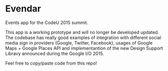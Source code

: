 # Evendar
Events app for the CodeU 2015 summit. 

This app is a working prototype and will no longer be developed updated.
The codebase has really good examples of integration with different social media sign in providers (Google, Twitter, Facebook), usages of Google Maps + Google Places API and implementantion of the new Design Support Libravy announced during the Google I/O 2015. 

Feel free to copy/paste code from this repo! 
